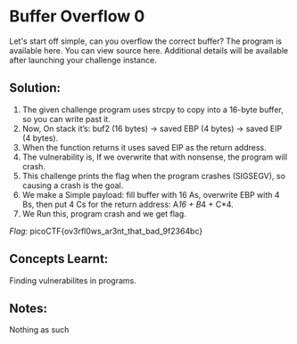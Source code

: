 # Buffer Overflow 0
Let's start off simple, can you overflow the correct buffer? The program is available here. You can view source here.
Additional details will be available after launching your challenge instance.

## Solution:
1) The given challenge program uses strcpy to copy into a 16-byte buffer, so you can write past it.
2) Now, On stack it’s: buf2 (16 bytes) → saved EBP (4 bytes) → saved EIP (4 bytes).
3) When the function returns it uses saved EIP as the return address.
4) The vulnerability is, If we overwrite that with nonsense, the program will crash.
5) This challenge prints the flag when the program crashes (SIGSEGV), so causing a crash is the goal.
6) We make a Simple payload: fill buffer with 16 As, overwrite EBP with 4 Bs, then put 4 Cs for the return address: A*16 + B*4 + C*4.
7) We Run this, program crash and we get flag.


*Flag:* picoCTF{ov3rfl0ws_ar3nt_that_bad_9f2364bc}

## Concepts Learnt:
Finding vulnerabilites in programs.

## Notes:
Nothing as such
